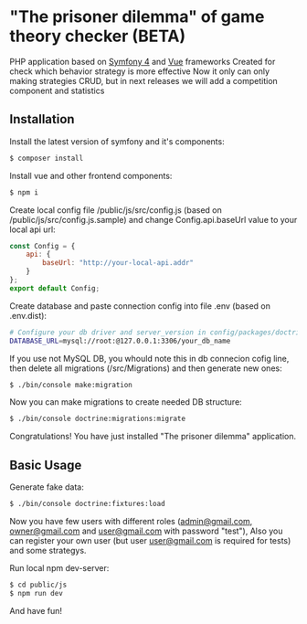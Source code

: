 # "The prisoner dilemma" of game theory checker (BETA)

PHP application based on <a href="https://github.com/symfony/symfony">Symfony 4</a> and <a href="https://github.com/vuejs/vue">Vue</a> frameworks
Created for check which behavior strategy is more effective
Now it only can only making strategies CRUD, but in next releases we will add a competition component and statistics

## Installation

Install the latest version of symfony and it's components:
```bash
$ composer install
```

Install vue and other frontend components:
```bash
$ npm i
```

Create local config file /public/js/src/config.js (based on /public/js/src/config.js.sample) and change Config.api.baseUrl value to your local api url:
```js
const Config = {
    api: {
        baseUrl: "http://your-local-api.addr"
    }
};
export default Config;
```

Create database and paste connection config into file .env (based on .env.dist):
```bash
# Configure your db driver and server_version in config/packages/doctrine.yaml
DATABASE_URL=mysql://root:@127.0.0.1:3306/your_db_name
```

If you use not MySQL DB, you whould note this in db connecion cofig line, then delete all migrations (/src/Migrations) and then generate new ones:
```bash
$ ./bin/console make:migration
```

Now you can make migrations to create needed DB structure:
```bash
$ ./bin/console doctrine:migrations:migrate
```

Congratulations! You have just installed "The prisoner dilemma" application.


## Basic Usage

Generate fake data:
```bash
$ ./bin/console doctrine:fixtures:load
```
Now you have few users with different roles (admin@gmail.com, owner@gmail.com and user@gmail.com with password "test"), Also you can register your own user (but user user@gmail.com is required for tests) and some strategys.

Run local npm dev-server:
```bash
$ cd public/js
$ npm run dev
```

And have fun!